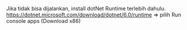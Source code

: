 Jika tidak bisa dijalankan, install dotNet Runtime terlebih dahulu.
https://dotnet.microsoft.com/download/dotnet/6.0/runtime => pilih Run console apps (Download x86)
